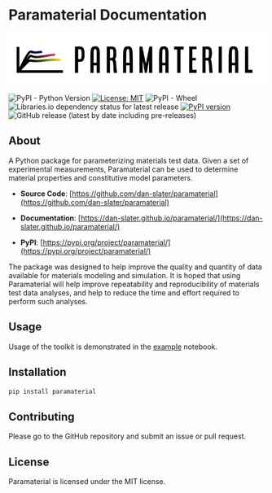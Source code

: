 # Paramaterial Documentation

![Paramaterial logo](https://github.com/dan-slater/paramaterial/blob/main/docs/img/paramaterial-logo.png?raw=true)

![PyPI - Python Version](https://img.shields.io/pypi/pyversions/paramaterial)
[![License: MIT](https://img.shields.io/badge/License-MIT-yellow.svg)](https://opensource.org/licenses/MIT)
![PyPI - Wheel](https://img.shields.io/pypi/wheel/paramaterial)
![Libraries.io dependency status for latest release](https://img.shields.io/librariesio/release/pypi/paramaterial)
[![PyPI version](https://badge.fury.io/py/paramaterial.svg)](https://badge.fury.io/py/paramaterial)
![GitHub release (latest by date including pre-releases)](https://img.shields.io/github/v/release/dan-slater/paramaterial?include_prereleases)

[//]: # (![PyPI - Downloads]&#40;https://img.shields.io/pypi/dm/paramaterial&#41;)
[//]: # (![GitHub search hit counter]&#40;https://img.shields.io/github/search/dan-slater/paramaterial/goto&#41;)

## About

A Python package for parameterizing materials test data. Given a set of experimental measurements, Paramaterial can be
used to determine material properties and constitutive model parameters.

* **Source Code**: [https://github.com/dan-slater/paramaterial](https://github.com/dan-slater/paramaterial)

* **Documentation**: [https://dan-slater.github.io/paramaterial/](https://dan-slater.github.io/paramaterial/)

* **PyPI**: [https://pypi.org/project/paramaterial/](https://pypi.org/project/paramaterial/)

The package was designed to help improve the quality and quantity of data available for materials modeling and
simulation. It is hoped that using Paramaterial will help improve repeatability and reproducibility of materials test
data analyses, and help to reduce the time and effort required to perform such analyses.

## Usage

Usage of the toolkit is demonstrated in the [example]() notebook.

## Installation

```shell
pip install paramaterial
```

## Contributing

Please go to the GitHub repository and submit an issue or pull request.

## License

Paramaterial is licensed under the MIT license. 


